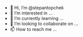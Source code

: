 - 👋 Hi, I’m @stepantopchek
- 👀 I’m interested in ...
- 🌱 I’m currently learning ...
- 💞️ I’m looking to collaborate on ...
- 📫 How to reach me ...

<!---
stepantopchek/stepantopchek is a ✨ special ✨ repository because its `README.md` (this file) appears on your GitHub profile.
You can click the Preview link to take a look at your changes.
--->
